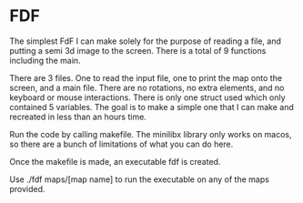 # FDF
The simplest FdF I can make solely for the purpose of reading a file, and putting a semi 3d image to the screen. There is a total of 9 functions including the main. 

There are 3 files. One to read the input file, one to print the map onto the screen, and a main file. There are no rotations, no extra elements, and no keyboard or mouse interactions. There is only one struct used which only contained 5 variables. The goal is to make a simple one that I can make and recreated in less than an hours time. 

Run the code by calling makefile. The minilibx library only works on macos, so there are a bunch of limitations of what you can do here. 

Once the makefile is made, an executable fdf is created. 

Use ./fdf maps/[map name] to run the executable on any of the maps provided. 
